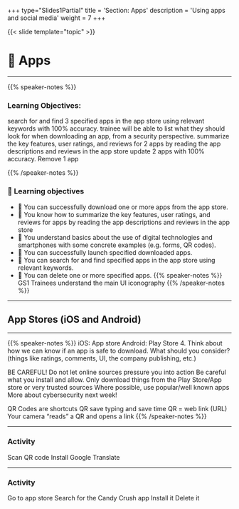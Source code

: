 +++
type="Slides1Partial"
title = 'Section: Apps'
description = 'Using apps and social media'
weight = 7
+++

{{< slide template="topic" >}}

# 📱 Apps

---

{{% speaker-notes %}}

### Learning Objectives:

search for and find 3 specified apps in the app store using relevant keywords with 100% accuracy.
trainee will be able to list what they should look for when downloading an app, from a security perspective.
summarize the key features, user ratings, and reviews for 2 apps by reading the app descriptions and reviews in the app store
update 2 apps with 100% accuracy.
Remove 1 app

{{% /speaker-notes %}}

### 🎯 Learning objectives

- 🎯 You can successfully download one or more apps from the app store.
- 🎯 You know how to summarize the key features, user ratings, and reviews for apps by reading the app descriptions and reviews in the app store
- 🎯 You understand basics about the use of digital technologies and smartphones with some concrete examples (e.g. forms, QR codes).
- 🎯 You can successfully launch specified downloaded apps.
- 🎯 You can search for and find specified apps in the app store using relevant keywords.
- 🎯 You can delete one or more specified apps.
  {{% speaker-notes %}}
  GS1 Trainees understand the main UI iconography
  {{% /speaker-notes %}}

---

## App Stores (iOS and Android)

---

{{% speaker-notes %}}
iOS: App store
Android: Play Store 4. Think about how we can know if an app is safe to download. What should you consider? (things like ratings, comments, UI, the company publishing, etc.)

BE CAREFUL!
Do not let online sources pressure you into action
Be careful what you install and allow.
Only download things from the Play Store/App store or very trusted sources
Where possible, use popular/well known apps
More about cybersecurity next week!

QR Codes are shortcuts
QR save typing and save time
QR = web link (URL)
Your camera “reads” a QR and opens a link
{{% /speaker-notes %}}

---

### Activity

Scan QR code
Install Google Translate

---

### Activity

Go to app store
Search for the Candy Crush app
Install it
Delete it

